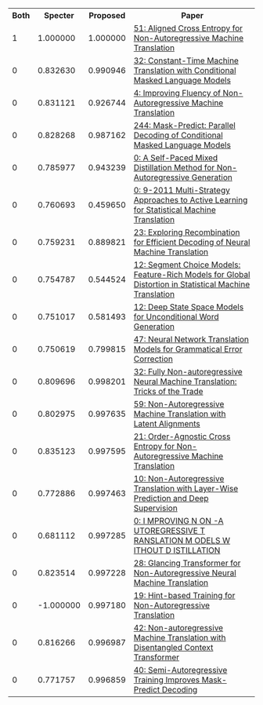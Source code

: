 <html><table><tr>
<th>Both</th>
<th>Specter</th>
<th>Proposed</th>
<th>Paper</th>
</tr>
<tr>
<td>1</td>
<td>1.000000</td>
<td>1.000000</td>
<td><a href="https://www.semanticscholar.org/paper/3f11a2124af139af7c6f17eccab5149d759d7f52">51: Aligned Cross Entropy for Non-Autoregressive Machine Translation</a></td>
</tr>
<tr>
<td>0</td>
<td>0.832630</td>
<td>0.990946</td>
<td><a href="https://www.semanticscholar.org/paper/1a98ce71556e4602b313d424b3d689e026ca4706">32: Constant-Time Machine Translation with Conditional Masked Language Models</a></td>
</tr>
<tr>
<td>0</td>
<td>0.831121</td>
<td>0.926744</td>
<td><a href="https://www.semanticscholar.org/paper/6c742836b51ec69d27ccfc0a568f1cc7931abc71">4: Improving Fluency of Non-Autoregressive Machine Translation</a></td>
</tr>
<tr>
<td>0</td>
<td>0.828268</td>
<td>0.987162</td>
<td><a href="https://www.semanticscholar.org/paper/5efadc9019ce3378a0eb6c8f939cdde6c8918b1e">244: Mask-Predict: Parallel Decoding of Conditional Masked Language Models</a></td>
</tr>
<tr>
<td>0</td>
<td>0.785977</td>
<td>0.943239</td>
<td><a href="https://www.semanticscholar.org/paper/c258173312e0dbb750e8c16c2a01294c0ff6a6a8">0: A Self-Paced Mixed Distillation Method for Non-Autoregressive Generation</a></td>
</tr>
<tr>
<td>0</td>
<td>0.760693</td>
<td>0.459650</td>
<td><a href="https://www.semanticscholar.org/paper/415b6b6b7dba904384df1996d9948744f86f0405">0: 9-2011 Multi-Strategy Approaches to Active Learning for Statistical Machine Translation</a></td>
</tr>
<tr>
<td>0</td>
<td>0.759231</td>
<td>0.889821</td>
<td><a href="https://www.semanticscholar.org/paper/5f0c801a72675327c80a9c2beaa971564f578818">23: Exploring Recombination for Efficient Decoding of Neural Machine Translation</a></td>
</tr>
<tr>
<td>0</td>
<td>0.754787</td>
<td>0.544524</td>
<td><a href="https://www.semanticscholar.org/paper/3043321d60d8840c392dfd902ae23e6021f090cb">12: Segment Choice Models: Feature-Rich Models for Global Distortion in Statistical Machine Translation</a></td>
</tr>
<tr>
<td>0</td>
<td>0.751017</td>
<td>0.581493</td>
<td><a href="https://www.semanticscholar.org/paper/5e8224c272d09ab74dbb523a6ca3ab6ac9e76a93">12: Deep State Space Models for Unconditional Word Generation</a></td>
</tr>
<tr>
<td>0</td>
<td>0.750619</td>
<td>0.799815</td>
<td><a href="https://www.semanticscholar.org/paper/59a6a924bea66e596b91dc26b3c7a6a906a6ef93">47: Neural Network Translation Models for Grammatical Error Correction</a></td>
</tr>
<tr>
<td>0</td>
<td>0.809696</td>
<td>0.998201</td>
<td><a href="https://www.semanticscholar.org/paper/1784fa1b5ac0b9f9fefe5e0508f91033f5952177">32: Fully Non-autoregressive Neural Machine Translation: Tricks of the Trade</a></td>
</tr>
<tr>
<td>0</td>
<td>0.802975</td>
<td>0.997635</td>
<td><a href="https://www.semanticscholar.org/paper/30c1a88ba3573957e4c5ca04132390c71f66d4b0">59: Non-Autoregressive Machine Translation with Latent Alignments</a></td>
</tr>
<tr>
<td>0</td>
<td>0.835123</td>
<td>0.997595</td>
<td><a href="https://www.semanticscholar.org/paper/e2f679183c504d06767223955a578480ecfe808d">21: Order-Agnostic Cross Entropy for Non-Autoregressive Machine Translation</a></td>
</tr>
<tr>
<td>0</td>
<td>0.772886</td>
<td>0.997463</td>
<td><a href="https://www.semanticscholar.org/paper/3db8de1e088e1837146c4f2f3c9d13a6c40434da">10: Non-Autoregressive Translation with Layer-Wise Prediction and Deep Supervision</a></td>
</tr>
<tr>
<td>0</td>
<td>0.681112</td>
<td>0.997285</td>
<td><a href="https://www.semanticscholar.org/paper/1967b9127084aa696f32e20f42f0f8d7be583be5">0: I MPROVING N ON -A UTOREGRESSIVE T RANSLATION M ODELS W ITHOUT D ISTILLATION</a></td>
</tr>
<tr>
<td>0</td>
<td>0.823514</td>
<td>0.997228</td>
<td><a href="https://www.semanticscholar.org/paper/33d05a1ff5f15bdc60fc43fa8523a4888af5f116">28: Glancing Transformer for Non-Autoregressive Neural Machine Translation</a></td>
</tr>
<tr>
<td>0</td>
<td>-1.000000</td>
<td>0.997180</td>
<td><a href="https://www.semanticscholar.org/paper/d5def8e0d66873630e78cfc65cff4051183c639e">19: Hint-based Training for Non-Autoregressive Translation</a></td>
</tr>
<tr>
<td>0</td>
<td>0.816266</td>
<td>0.996987</td>
<td><a href="https://www.semanticscholar.org/paper/94c30d3c03beace3ba0d7014e0b1852bb892133c">42: Non-autoregressive Machine Translation with Disentangled Context Transformer</a></td>
</tr>
<tr>
<td>0</td>
<td>0.771757</td>
<td>0.996859</td>
<td><a href="https://www.semanticscholar.org/paper/7b28577ed96bd1b76bbe79859b3222604b2dc369">40: Semi-Autoregressive Training Improves Mask-Predict Decoding</a></td>
</tr>
</table></html>
